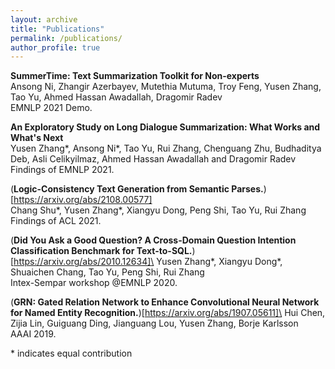 ```yaml
---
layout: archive
title: "Publications"
permalink: /publications/
author_profile: true
---
```


**SummerTime: Text Summarization Toolkit for Non-experts**\
Ansong Ni, Zhangir Azerbayev, Mutethia Mutuma, Troy Feng, Yusen Zhang, Tao Yu, Ahmed Hassan Awadallah, Dragomir Radev\
EMNLP 2021 Demo.

**An Exploratory Study on Long Dialogue Summarization: What Works and What's Next**\
Yusen Zhang*, Ansong Ni*, Tao Yu, Rui Zhang, Chenguang Zhu, Budhaditya Deb, Asli Celikyilmaz, Ahmed Hassan Awadallah and Dragomir Radev\
Findings of EMNLP 2021.

(**Logic-Consistency Text Generation from Semantic Parses.**)[https://arxiv.org/abs/2108.00577] \
Chang Shu\*, Yusen Zhang\*, Xiangyu Dong, Peng Shi, Tao Yu, Rui Zhang\
Findings of ACL 2021.

(**Did You Ask a Good Question? A Cross-Domain Question Intention Classification Benchmark for Text-to-SQL.**)[https://arxiv.org/abs/2010.12634]\
Yusen Zhang\*, Xiangyu Dong\*, Shuaichen Chang, Tao Yu, Peng Shi, Rui Zhang\
Intex-Sempar workshop @EMNLP 2020.

(**GRN: Gated Relation Network to Enhance Convolutional Neural Network for Named Entity Recognition.**)[https://arxiv.org/abs/1907.05611]\
Hui Chen, Zijia Lin, Guiguang Ding, Jianguang Lou, Yusen Zhang, Borje Karlsson\
AAAI 2019.

\* indicates equal contribution

